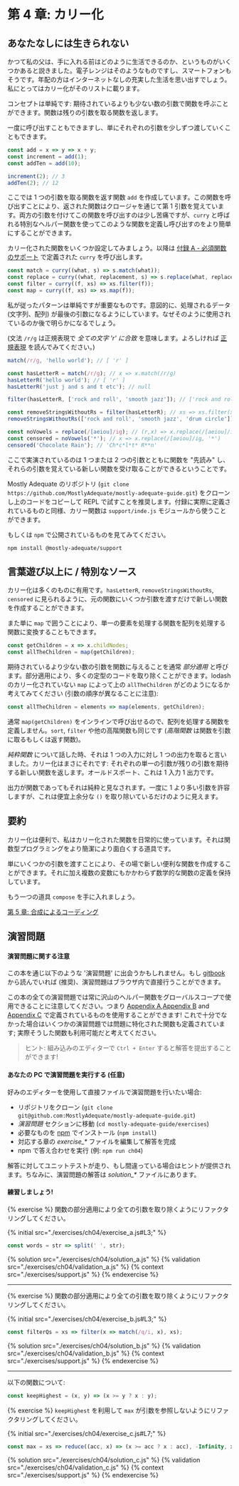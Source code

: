 # 第 4 章: カリー化

## あなたなしには生きられない

かつて私の父は、手に入れる前はどのように生活できるのか、というものがいくつかあると説きました。電子レンジはそのようなものですし、スマートフォンもそうです。年配の方はインターネットなしの充実した生活を思い出すでしょう。私にとってはカリー化がそのリストに載ります。

コンセプトは単純です: 期待されているよりも少ない数の引数で関数を呼ぶことができます。関数は残りの引数を取る関数を返します。

一度に呼び出すこともできますし、単にそれぞれの引数を少しずつ渡していくこともできます。

```js
const add = x => y => x + y;
const increment = add(1);
const addTen = add(10);

increment(2); // 3
addTen(2); // 12
```

ここでは 1 つの引数を取る関数を返す関数 `add` を作成しています。この関数を呼び出すことにより、返された関数はクロージャを通じて第 1 引数を覚えています。両方の引数を付けてこの関数を呼び出すのは少し苦痛ですが、`curry` と呼ばれる特別なヘルパー関数を使ってこのような関数を定義し呼び出すのをより簡単にすることができます。

カリー化された関数をいくつか設定してみましょう。以降は [付録 A - 必須関数のサポート](./appendix_a-ja.md) で定義された `curry` を呼び出します。

```js
const match = curry((what, s) => s.match(what));
const replace = curry((what, replacement, s) => s.replace(what, replacement));
const filter = curry((f, xs) => xs.filter(f));
const map = curry((f, xs) => xs.map(f));
```

私が従ったパターンは単純ですが重要なものです。意図的に、処理されるデータ (文字列、配列) が最後の引数になるようにしています。なぜそのように使用されているのか後で明らかになるでしょう。

(文法 `/r/g` は正規表現で _全ての文字 'r' に合致_ を意味します。よろしければ [正規表現](https://developer.mozilla.org/ja/docs/Web/JavaScript/Guide/Regular_Expressions) を読んでみてください。)

```js
match(/r/g, 'hello world'); // [ 'r' ]

const hasLetterR = match(/r/g); // x => x.match(/r/g)
hasLetterR('hello world'); // [ 'r' ]
hasLetterR('just j and s and t etc'); // null

filter(hasLetterR, ['rock and roll', 'smooth jazz']); // ['rock and roll']

const removeStringsWithoutRs = filter(hasLetterR); // xs => xs.filter(x => x.match(/r/g))
removeStringsWithoutRs(['rock and roll', 'smooth jazz', 'drum circle']); // ['rock and roll', 'drum circle']

const noVowels = replace(/[aeiou]/ig); // (r,x) => x.replace(/[aeiou]/ig, r)
const censored = noVowels('*'); // x => x.replace(/[aeiou]/ig, '*')
censored('Chocolate Rain'); // 'Ch*c*l*t* R**n'
```

ここで実演されているのは 1 つまたは 2 つの引数とともに関数を "先読み" し、それらの引数を覚えている新しい関数を受け取ることができるということです。

Mostly Adequate のリポジトリ (`git clone https://github.com/MostlyAdequate/mostly-adequate-guide.git`) をクローンし上のコードをコピーして REPL で試すことを推奨します。付録に実際に定義されているものと同様、カリー関数は `support/inde.js` モジュールから使うことができます。

もしくは `npm` で公開されているものを見てみてください。

```
npm install @mostly-adequate/support
```

## 言葉遊び以上に / 特別なソース

カリー化は多くのものに有用です。`hasLetterR`, `removeStringsWithoutRs`, `censored` に見られるように、元の関数にいくつか引数を渡すだけで新しい関数を作成することができます。

また単に `map` で囲うことにより、単一の要素を処理する関数を配列を処理する関数に変換することもできます。

```js
const getChildren = x => x.childNodes;
const allTheChildren = map(getChildren);
```

期待されているより少ない数の引数を関数に与えることを通常 *部分適用* と呼びます。部分適用により、多くの定型のコードを取り除くことができます。lodash のカリー化されていない `map` によって上の `allTheChildren` がどのようになるか考えてみてください (引数の順序が異なることに注意):

```js
const allTheChildren = elements => map(elements, getChildren);
```

通常 `map(getChildren)` をインラインで呼び出せるので、配列を処理する関数を定義しません。`sort`, `filter` や他の高階関数も同じです (*高階関数* は関数を引数に取るもしくは返す関数)。

*純粋関数* について話した時、それは 1 つの入力に対し 1 つの出力を取ると言いました。カリー化はまさにそれです: それぞれの単一の引数が残りの引数を期待する新しい関数を返します。オールドスポート、これは 1 入力 1 出力です。

出力が関数であってもそれは純粋と見なされます。一度に 1 より多い引数を許容しますが、これは便宜上余分な `()` を取り除いているだけのように見えます。

## 要約

カリー化は便利で、私はカリー化された関数を日常的に使っています。それは関数型プログラミングをより簡潔により面白くする道具です。

単にいくつかの引数を渡すことにより、その場で新しい便利な関数を作成することができます。それに加え複数の変数にもかかわらず数学的な関数の定義を保持しています。

もう一つの道具 `compose` を手に入れましょう。

[第 5 章: 合成によるコーディング](ch05-ja.md)

## 演習問題

#### 演習問題に関する注意

この本を通じ以下のような '演習問題' に出会うかもしれません。もし [gitbook](https://mostly-adequate.gitbooks.io/mostly-adequate-guide) から読んでいれば (推奨)、演習問題はブラウザ内で直接行うことができます。

この本の全ての演習問題では常に沢山のヘルパー関数をグローバルスコープで使用できることに注意してください。つまり [Appendix A](./appendix_a-ja.md),[Appendix B](./appendix_b.md) and [Appendix C](./appendix_c.md) で定義されているものを使用することができます! これで十分でなかった場合はいくつかの演習問題では問題に特化された関数も定義されています; 実際そうした関数も利用可能だと考えてください。

> ヒント: 組み込みのエディターで `Ctrl + Enter` すると解答を提出することができます!

#### あなたの PC で演習問題を実行する (任意)

好みのエディターを使用して直接ファイルで演習問題を行いたい場合:

- リポジトリをクローン (`git clone git@github.com:MostlyAdequate/mostly-adequate-guide.git`)
- *演習問題* セクションに移動 (`cd mostly-adequate-guide/exercises`)
- 必要なものを [npm](https://docs.npmjs.com/downloading-and-installing-node-js-and-npm) でインストール (`npm install`)
- 対応する章の *exercise\_\** ファイルを編集して解答を完成
- npm で答え合わせを実行  (例: `npm run ch04`)

解答に対してユニットテストが走り、もし間違っている場合はヒントが提供されます。ちなみに、演習問題の解答は *solution\_\** ファイルにあります。

#### 練習しましょう!

{% exercise %}
関数の部分適用により全ての引数を取り除くようにリファクタリングしてください。

{% initial src="./exercises/ch04/exercise_a.js#L3;" %}
```js
const words = str => split(' ', str);
```

{% solution src="./exercises/ch04/solution_a.js" %}
{% validation src="./exercises/ch04/validation_a.js" %}
{% context src="./exercises/support.js" %}
{% endexercise %}


---


{% exercise %}
関数の部分適用により全ての引数を取り除くようにリファクタリングしてください。

{% initial src="./exercises/ch04/exercise_b.js#L3;" %}
```js
const filterQs = xs => filter(x => match(/q/i, x), xs);
```

{% solution src="./exercises/ch04/solution_b.js" %}
{% validation src="./exercises/ch04/validation_b.js" %}
{% context src="./exercises/support.js" %}
{% endexercise %}


---

以下の関数について:

```js
const keepHighest = (x, y) => (x >= y ? x : y);
```

{% exercise %}
`keepHighest` を利用して `max` が引数を参照しないようにリファクタリングしてください。

{% initial src="./exercises/ch04/exercise_c.js#L7;" %}
```js
const max = xs => reduce((acc, x) => (x >= acc ? x : acc), -Infinity, xs);
```

{% solution src="./exercises/ch04/solution_c.js" %}
{% validation src="./exercises/ch04/validation_c.js" %}
{% context src="./exercises/support.js" %}
{% endexercise %}
